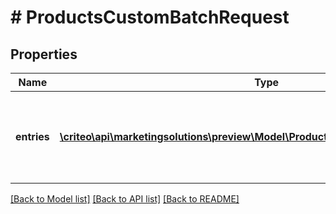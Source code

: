 # # ProductsCustomBatchRequest

## Properties

Name | Type | Description | Notes
------------ | ------------- | ------------- | -------------
**entries** | [**\criteo\api\marketingsolutions\preview\Model\ProductsCustomBatchRequestEntry[]**](ProductsCustomBatchRequestEntry.md) | The request entries to be processed in the batch. |

[[Back to Model list]](../../README.md#models) [[Back to API list]](../../README.md#endpoints) [[Back to README]](../../README.md)
